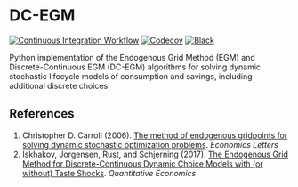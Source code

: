# DC-EGM

[![Continuous Integration Workflow](https://github.com/segsell/dc-egm/actions/workflows/continuous-integration-workflow.yml/badge.svg)](https://github.com/segsell/dc-egm/actions/workflows/continuous-integration-workflow.yml)
[![Codecov](https://codecov.io/gh/segsell/dc-egm/branch/main/graph/badge.svg)](https://codecov.io/gh/segsell/dc-egm)
[![Black](https://img.shields.io/badge/code%20style-black-000000.svg)](https://github.com/psf/black)

Python implementation of the Endogenous Grid Method (EGM) and Discrete-Continuous EGM (DC-EGM) algorithms for solving dynamic stochastic lifecycle models of consumption and savings, including additional discrete choices.

## References
1. Christopher D. Carroll (2006). [The method of endogenous gridpoints for solving dynamic stochastic optimization problems](http://www.sciencedirect.com/science/article/pii/S0165176505003368). *Economics Letters*
2. Iskhakov, Jorgensen, Rust, and Schjerning (2017). [The Endogenous Grid Method for Discrete-Continuous Dynamic Choice Models with (or without) Taste Shocks](http://onlinelibrary.wiley.com/doi/10.3982/QE643/full). *Quantitative Economics*

